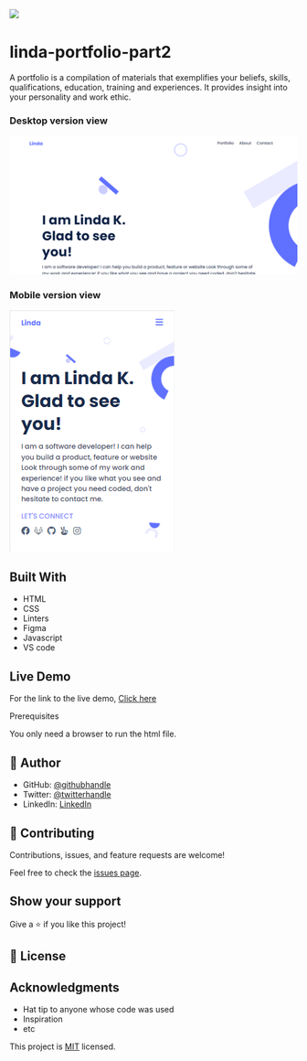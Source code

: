 ![](https://img.shields.io/badge/Microverse-blueviolet)

# linda-portfolio-part2
A portfolio is a compilation of materials that exemplifies your beliefs, skills, qualifications, education, training and experiences. It provides insight into your personality and work ethic. 

### Desktop version view
![screenshot](dess.png)

### Mobile version view
![screenshot](./mobile.png)

## Built With

- HTML
- CSS
- Linters
- Figma
- Javascript
- VS code

## Live Demo

For the link to the live demo, [Click here](https://keza681.github.io/Linda-portfolio/)

Prerequisites

You only need a browser to run the html file.


## 👤 Author

- GitHub: [@githubhandle](https://github.com/keza681)
- Twitter: [@twitterhandle](https://twitter.com/LKeza19)
- LinkedIn: [LinkedIn](https://www.linkedin.com/in/linda-keza/)

## 🤝 Contributing

Contributions, issues, and feature requests are welcome!

Feel free to check the [issues page](../../issues/).

## Show your support

Give a ⭐️ if you like this project!

## 📝 License

## Acknowledgments

- Hat tip to anyone whose code was used
- Inspiration
- etc


This project is [MIT](./MIT.md) licensed.



